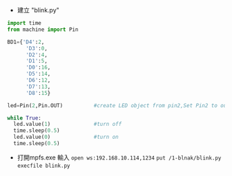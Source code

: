 

* 建立 "blink.py"

```python
import time
from machine import Pin

BD1={'D4':2,
      'D3':0,
      'D2':4,
      'D1':5,
      'D0':16,
      'D5':14,
      'D6':12,
      'D7':13,
      'D8':15}

led=Pin(2,Pin.OUT)          #create LED object from pin2,Set Pin2 to output

while True:
  led.value(1)              #turn off
  time.sleep(0.5)
  led.value(0)              #turn on
  time.sleep(0.5)
  ```

* 打開mpfs.exe
 輸入 `open ws:192.168.10.114,1234` 
 `put /1-blnak/blink.py`
 `execfile blink.py`
 